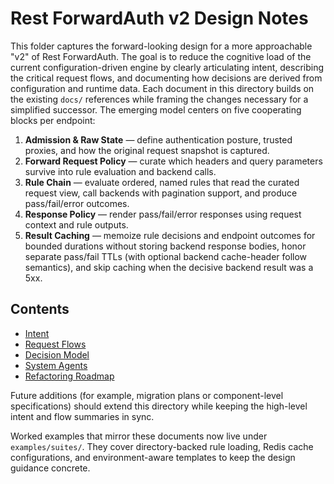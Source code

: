 # Rest ForwardAuth v2 Design Notes

This folder captures the forward-looking design for a more approachable "v2" of Rest ForwardAuth. The goal is to reduce the
cognitive load of the current configuration-driven engine by clearly articulating intent, describing the critical request flows,
and documenting how decisions are derived from configuration and runtime data. Each document in this directory builds on the
existing `docs/` references while framing the changes necessary for a simplified successor. The emerging model centers on five
cooperating blocks per endpoint:

1. **Admission & Raw State** — define authentication posture, trusted proxies, and how the original request snapshot is captured.
2. **Forward Request Policy** — curate which headers and query parameters survive into rule evaluation and backend calls.
3. **Rule Chain** — evaluate ordered, named rules that read the curated request view, call backends with pagination support,
   and produce pass/fail/error outcomes.
4. **Response Policy** — render pass/fail/error responses using request context and rule outputs.
5. **Result Caching** — memoize rule decisions and endpoint outcomes for bounded durations without storing backend response
   bodies, honor separate pass/fail TTLs (with optional backend cache-header follow semantics), and skip caching when the
   decisive backend result was a 5xx.

## Contents
- [Intent](intent.md)
- [Request Flows](request-flows.md)
- [Decision Model](decision-model.md)
- [System Agents](system-agents.md)
- [Refactoring Roadmap](refactoring-roadmap.md)

Future additions (for example, migration plans or component-level specifications) should extend this directory while keeping the
high-level intent and flow summaries in sync.

Worked examples that mirror these documents now live under
`examples/suites/`. They cover directory-backed rule loading, Redis cache
configurations, and environment-aware templates to keep the design guidance
concrete.

